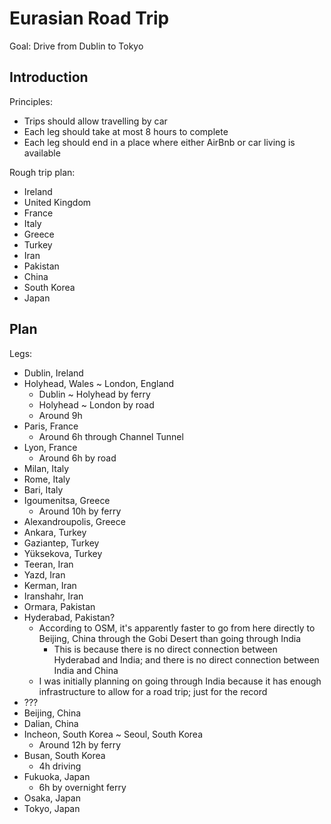 # Eurasian Road Trip

Goal: Drive from Dublin to Tokyo

## Introduction

Principles:
- Trips should allow travelling by car
- Each leg should take at most 8 hours to complete
- Each leg should end in a place where either AirBnb or car living is
  available

Rough trip plan:
- Ireland
- United Kingdom
- France
- Italy
- Greece
- Turkey
- Iran
- Pakistan
- China
- South Korea
- Japan

## Plan

Legs:
- Dublin, Ireland
- Holyhead, Wales ~ London, England
  - Dublin ~ Holyhead by ferry
  - Holyhead ~ London by road
  - Around 9h
- Paris, France
  - Around 6h through Channel Tunnel
- Lyon, France
  - Around 6h by road
- Milan, Italy
- Rome, Italy
- Bari, Italy
- Igoumenitsa, Greece
  - Around 10h by ferry
- Alexandroupolis, Greece
- Ankara, Turkey
- Gaziantep, Turkey
- Yüksekova, Turkey
- Teeran, Iran
- Yazd, Iran
- Kerman, Iran
- Iranshahr, Iran
- Ormara, Pakistan
- Hyderabad, Pakistan?
  - According to OSM, it's apparently faster to go from here directly to
     Beijing, China through the Gobi Desert than going through India
    - This is because there is no direct connection between Hyderabad and
       India; and there is no direct connection between India and China
  - I was initially planning on going through India because it has enough
     infrastructure to allow for a road trip; just for the record
- ???
- Beijing, China
- Dalian, China
- Incheon, South Korea ~ Seoul, South Korea
  - Around 12h by ferry
- Busan, South Korea
  - 4h driving
- Fukuoka, Japan
  - 6h by overnight ferry
- Osaka, Japan
- Tokyo, Japan

